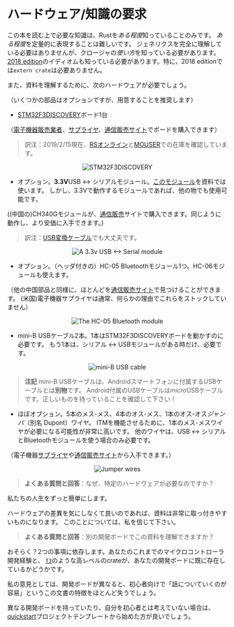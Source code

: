 <!-- # Hardware/knowledge requirements -->

# ハードウェア/知識の要求

<!-- 
The only knowledge requirement to read this book is to know *some* Rust. It's
hard for me to quantify *some* but at least I can tell you that you don't need
to fully grok generics but you do need to know how to *use* closures. You also
need to be familiar with the idioms of the [2018 edition], in particular with
the fact that `extern crate` is not necessary in the 2018 edition.
 -->

この本を読む上で必要な知識は、Rustを*ある程度*知っていることのみです。
*ある程度*を定量的に表現することは難しいです。
ジェネリクスを完全に理解している必要はありませんが、クロージャの*使い方*を知っている必要があります。
[2018 edition]のイディオムも知っている必要があります。特に、2018 editionでは`extern crate`は必要ありません。

[2018 edition]: https://rust-lang-nursery.github.io/edition-guide/

<!-- 何故かレンダリングが崩れるため、下記文章だけ原文の上の和訳を書いています。 -->

また、資料を理解するために、次のハードウェアが必要でしょう。

（いくつかの部品はオプションですが、用意することを推奨します）

<!-- 
Also, to follow this material you'll need the following hardware:

(Some components are optional but recommended)
 -->

<!-- - A [STM32F3DISCOVERY] board. -->

- [STM32F3DISCOVERY]ボード1台

[STM32F3DISCOVERY]: http://www.st.com/en/evaluation-tools/stm32f3discovery.html

<!-- 
(You can purchase this board from "big" [electronics][0] [suppliers][1] or from [e-commerce][2]
[sites][3])
 -->

（[電子機器販売業者][0]、[サプライヤ][1]、[通信販売][2][サイト][3]でボードを購入できます）

[0]: http://www.mouser.com/ProductDetail/STMicroelectronics/STM32F3DISCOVERY
[1]: http://www.digikey.com/product-detail/en/stmicroelectronics/STM32F3DISCOVERY/497-13192-ND
[2]: https://www.aliexpress.com/wholesale?SearchText=stm32f3discovery
[3]: http://www.ebay.com/sch/i.html?_nkw=stm32f3discovery

> 訳注：2019/2/15現在、[RSオンライン]と[MOUSER]での在庫を確認しています。

[RSオンライン]: https://jp.rs-online.com/web/p/products/7692091/?grossPrice=Y&cm_mmc=JP-PPC-DS3A-_-google-_-3_JP_JP_%E3%83%97%E3%83%AD%E3%82%BB%E3%83%83%E3%82%B5+%E3%83%BB%E3%83%9E%E3%82%A4%E3%82%AF%E3%83%AD%E3%82%B3%E3%83%B3%E3%83%88%E3%83%AD%E3%83%BC%E3%83%A9%E9%96%8B%E7%99%BA%E3%82%AD%E3%83%83%E3%83%88+%26+%E3%83%9C%E3%83%BC%E3%83%89_STMicroelectronics_-_-STMicroelectronics+-+%E3%83%97%E3%83%AD%E3%82%BB%E3%83%83%E3%82%B5+%E3%83%BB%E3%83%9E%E3%82%A4%E3%82%AF%E3%83%AD%E3%82%B3%E3%83%B3%E3%83%88%E3%83%AD%E3%83%BC%E3%83%A9%E9%96%8B%E7%99%BA%E3%82%AD%E3%83%83%E3%83%88+%26+%E3%83%9C%E3%83%BC%E3%83%89+-+7692-_-stm32f3discovery&matchtype=e&kwd-301592221375&gclid=CjwKCAiAwJTjBRBhEiwA56V7qwO0gqwtq3vxhH_bzWGER_bq5El1h86TVm0RnA9eAImmbYf9zTG9dRoCDREQAvD_BwE&gclsrc=aw.ds
[MOUSER]: https://www.mouser.jp/ProductDetail/STMicroelectronics/STM32F3DISCOVERY?qs=6ddF3R%2F6EV%2Fl7MfIrXy3BQ%3D%3D


<p align="center">
<img title="STM32F3DISCOVERY" src="../assets/f3.jpg">
</p>

<!-- 
- OPTIONAL. A **3.3V** USB <-> Serial module. [This particular model][sparkfun] will be used
  throughout this material but you can use any other model as long as it operates at 3.3V.
 -->

- オプション。**3.3V**USB <-> シリアルモジュール。[このモジュール][sparkfun]を資料では使います。
  しかし、3.3Vで動作するモジュールであれば、他の物でも使用可能です。

[sparkfun]: https://www.sparkfun.com/products/9873

<!-- 
(The (Chinese) CH340G module, which you can buy [e-commerce][4] sites, works too and it's probably
cheaper for you to get)
 -->

((中国の)CH340Gモジュールが、[通信販売][4]サイトで購入できます。同じように動作し、より安価に入手できます。)

[4]: https://www.aliexpress.com/wholesale?SearchText=CH340G

> 訳注：[USB変換ケーブル](https://www.amazon.co.jp/GAOHOU-ESA854-Raspberry-%E3%83%A9%E3%82%BA%E3%83%99%E3%83%AA%E3%83%BC%E3%83%91%E3%82%A4%E7%94%A8%E3%81%AE-USB%EF%BC%8DTTL%E3%82%B7%E3%83%AA%E3%82%A2%E3%83%AB%E3%82%B3%E3%83%B3%E3%82%BD%E3%83%BC%E3%83%AB%E3%81%AEUSB%E5%A4%89%E6%8F%9BCOM%E3%82%B1%E3%83%BC%E3%83%96%E3%83%AB%E3%83%A2%E3%82%B8%E3%83%A5%E3%83%BC%E3%83%AB%E3%81%AE%E3%82%B1%E3%83%BC%E3%83%96%E3%83%AB/dp/B00K7YYFNM)でも大丈夫です。

<p align="center">
<img title="A 3.3v USB <-> Serial module" src="../assets/serial.jpg">
</p>

<!-- - OPTIONAL. A HC-05 Bluetooth module (with headers!). A HC-06 would work too. -->

- オプション。（ヘッダ付きの）HC-05 Bluetoothモジュール1つ。HC-06モジュールも使えます。

<!-- 
(As with other Chinese parts, you pretty much can only find these on [e-commerce][5] [sites][6].
(US) Electronics suppliers don't usually stock these for some reason)
 -->

（他の中国部品と同様に、ほとんどを[通信販売][5][サイト][6]で見つけることができます。
(米国)電子機器サプライヤは通常、何らかの理由でこれらをストックしていません）

[5]: http://www.ebay.com/sch/i.html?_nkw=hc-05
[6]: https://www.aliexpress.com/wholesale?SearchText=hc-05

<p align="center">
<img title="The HC-05 Bluetooth module" src="../assets/bluetooth.jpg">
</p>

<!-- 
- Two mini-B USB cables. One is required to make the STM32F3DISCOVERY board work. The other is only
  required if you have the Serial <-> USB module.
 -->

- mini-B USBケーブル2本。1本はSTM32F3DISCOVERYボードを動かすのに必要です。
  もう1本は、シリアル <-> USBモジュールがある時だけ、必要です。

<p align="center">
<img title="mini-B USB cable" src="../assets/usb-cable.jpg">
</p>

<!-- 
> **NOTE** These are **not** the USB cables that ship with pretty much every Android phone; those
> are *micro* USB cables. Make sure you have the right thing!
 -->

> **注記** mini-B USBケーブルは、Androidスマートフォンに付属するUSBケーブルとは**別物**です。
> Android付属のUSBケーブルは*micro*USBケーブルです。正しいものを持っていることを確認して下さい！

<!-- 
- MOSTLY OPTIONAL. 5 female to female, 4 male to female and 1 Male to Male *jumper* (AKA Dupont)
  wires. You'll *very likely* need one female to female to get ITM working. The other wires are only
  needed if you'll be using the USB <-> Serial and Bluetooth modules.
 -->

- ほぼオプション。5本のメス-メス、4本のオス-メス、1本のオス-オス*ジャンパ*（別名 Dupont）ワイヤ。
  ITMを機能させるために、1本のメス-メスワイヤが必要になる可能性が非常に高いです。
  他のワイヤは、USB <-> シリアルとBluetoothモジュールを使う場合のみ必要です。

<!-- 
(You can get these from electronics [suppliers][7] or from [e-commerce][8] [sites][9])
 -->

（電子機器[サプライヤ][7]や[通信販売][8][サイト][9]から入手できます。）

[7]: https://www.adafruit.com/categories/306
[8]: http://www.ebay.com/sch/i.html?_nkw=dupont+wire
[9]: https://www.aliexpress.com/wholesale?SearchText=dupont+wire

<p align="center">
<img title="Jumper wires" src="../assets/jumper-wires.jpg">
</p>

<!-- > **FAQ**: Wait, why do I need this specific hardware? -->

> **よくある質問と回答**：なぜ、特定のハードウェアが必要なのですか？

<!-- It makes my life and yours much easier. -->

私たちの人生をずっと簡単にします。

<!-- 
The material is much, much more approachable if we don't have to worry about hardware differences.
Trust me on this one.
 -->

ハードウェアの差異を気にしなくて良いのであれば、資料は非常に取っ付きやすいものになります。
このことについては、私を信じて下さい。

<!-- > **FAQ**: Can I follow this material with a different development board? -->

> **よくある質問と回答**：別の開発ボードでこの資料を理解できますか？

<!-- 
Maybe? It depends mainly on two things: your previous experience with microcontrollers and/or
whether there already exists a high level crate, like the [`f3`], for your development board
somewhere.
 -->

おそらく？2つの事項に依存します。あなたのこれまでのマイクロコントローラ開発経験と、
[`f3`]のような高レベルのcrateが、あなたの開発ボードに既に存在しているかどうかです。

[`f3`]: https://docs.rs/f3

<!-- 
With a different development board, this text would lose most if not all its beginner friendliness
and "easy to follow"-ness, IMO.
 -->

私の意見としては、開発ボードが異なると、初心者向けで「話についていくのが容易」というこの文書の特徴をほとんど失うでしょう。

<!-- 
If you have a different development board and you don't consider yourself a total beginner, you are
better off starting with the [quickstart] project template.
 -->

異なる開発ボードを持っていたり、自分を初心者とは考えていない場合は、[quickstart]プロジェクトテンプレートから始めた方が良いでしょう。

[quickstart]: https://docs.rs/cortex-m-quickstart
